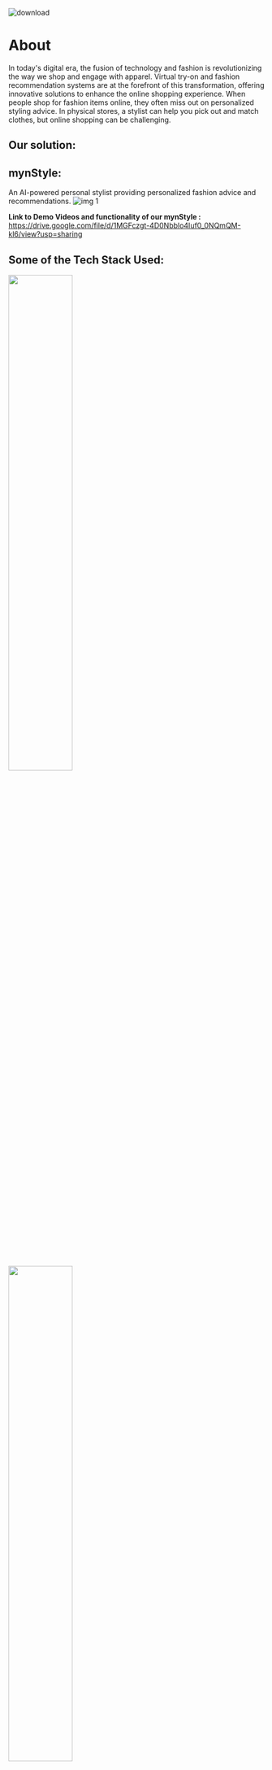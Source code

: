   ![download](https://github.com/user-attachments/assets/b5644d65-2ba2-4d20-8db2-840f0cc6186e)


# **About**</span>


In today's digital era, the fusion of technology and fashion is revolutionizing the way we shop and engage with apparel. Virtual try-on and fashion recommendation systems are at the forefront of this transformation, offering innovative solutions to enhance the online shopping experience. When people shop for fashion items online, they often miss out on personalized 
styling advice. In physical stores, a stylist can help you pick out and match clothes, but online shopping can be challenging.

## **Our solution:**

## **mynStyle:**
An AI-powered personal stylist providing personalized fashion advice and recommendations.
![img 1](https://github.com/user-attachments/assets/d8edaa68-3bb6-41cb-8d8d-89989caaf51c)



**Link to Demo Videos and functionality of our mynStyle :** https://drive.google.com/file/d/1MGFczgt-4D0Nbblo4Iuf0_0NQmQM-kl6/view?usp=sharing


## Some of the Tech Stack Used:
<img src="https://github.com/user-attachments/assets/54b79562-3fe1-4beb-a1cb-cce586e24983" width="50%" height="50%">
<img src="https://github.com/user-attachments/assets/a04bb0e6-b09b-41e4-b648-e5c31b07a5dc" width="50%"height="50%">
<img src="https://github.com/user-attachments/assets/42d7ff9d-d08a-44d5-bc2e-424630b779c1" width="50%"height="50%">
<img src="https://github.com/user-attachments/assets/6d8a1332-bf44-400d-8ec5-7ea5145a76ff" width="50%"height="50%">




# **Key Features**

## **Virtual Try-On**

- Enhanced User Experience: Virtual try-on technology allows users to visualize how clothing items will look on their bodies without the need to physically wear them. By using augmented reality (AR) and sophisticated image processing algorithms, users can see a realistic representation of themselves wearing the selected items, significantly reducing the uncertainty associated with online shopping.

- Increased Confidence and Reduced Returns: One of the major pain points in online shopping is the high return rate due to improper fit and unsatisfactory appearances. Virtual try-on addresses this issue by enabling users to make more informed purchase decisions, thereby increasing their confidence in the products they choose and reducing the likelihood of returns.

### **Our trial room:**
![img2](https://github.com/user-attachments/assets/17b25f35-4409-445a-b1fb-5ab423de04ce)

![img3](https://github.com/user-attachments/assets/2af400a0-7499-482c-bf30-57063746efaa)

## **Fashion Recommendation Systems**

- Personalized Shopping Experience: Fashion recommendation systems utilize machine learning algorithms to analyze user preferences, past purchases, and browsing behavior. This data-driven approach enables the creation of highly personalized fashion suggestions, tailored to individual tastes and styles.

- Enhanced Product Discovery: With vast inventories available online, users can often feel overwhelmed by the sheer number of choices. Recommendation systems streamline the shopping process by curating a selection of items that align with the user’s style, making it easier for them to discover new products and brands.

### **Our recommendation sustem:**
![img4](https://github.com/user-attachments/assets/4f90dc5f-d882-4cf7-bc77-bcf64bd1861f)



# **Conclusion**

By emphasizing the benefits and innovative aspects of virtual try-on and fashion recommendation systems, this README provides a comprehensive overview that showcases the potential and impact of these technologies in the modern retail landscape.


## **Team: O(won)**

#### Saumya Singh : https://www.linkedin.com/in/saumya0605/

#### Nishika Bhatia : https://www.linkedin.com/in/nishika-bhatia-6601092a6/

